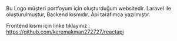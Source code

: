 Bu Logo müşteri portfoyum için oluşturduğum websitedir. 
Laravel ile oluşturulmuştur, Backend kısmıdır.
Api tarafımca yazılmıştır.

Frontend kısmı için linke tıklayınız : https://github.com/keremakman272727/reactapi
